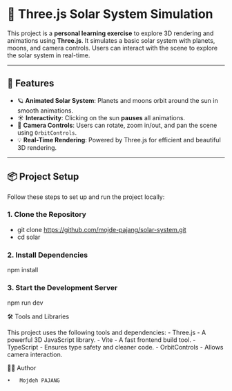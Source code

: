 # 🌌 Three.js Solar System Simulation

This project is a **personal learning exercise** to explore 3D rendering and animations using **Three.js**. It simulates a basic solar system with planets, moons, and camera controls. Users can interact with the scene to explore the solar system in real-time.

---

## 🚀 Features

- 🪐 **Animated Solar System**: Planets and moons orbit around the sun in smooth animations.  
- ☀️ **Interactivity**: Clicking on the sun **pauses** all animations.  
- 🎥 **Camera Controls**: Users can rotate, zoom in/out, and pan the scene using `OrbitControls`.  
- 💡 **Real-Time Rendering**: Powered by Three.js for efficient and beautiful 3D rendering.

---

## 📦 Project Setup

Follow these steps to set up and run the project locally:

### 1. Clone the Repository

- git clone https://github.com/mojde-pajang/solar-system.git
- cd solar

###  2. Install Dependencies
npm install

### 3. Start the Development Server
npm run dev


🛠️ Tools and Libraries

This project uses the following tools and dependencies:
	-	Three.js - A powerful 3D JavaScript library.
	-	Vite - A fast frontend build tool.
	-	TypeScript - Ensures type safety and cleaner code.
	-	OrbitControls - Allows camera interaction.

🧑‍🚀 Author

	•	Mojdeh PAJANG
